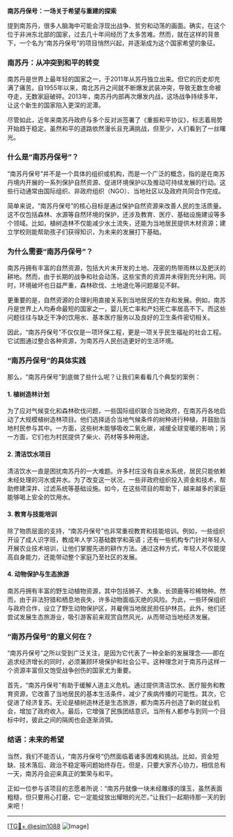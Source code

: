 **南苏丹保号：一场关于希望与重建的探索**

提到南苏丹，很多人脑海中可能会浮现出战争、贫穷和动荡的画面。确实，在这个位于非洲东北部的国家，过去几十年间经历了太多苦难。然而，就在这样的背景下，一个名为“南苏丹保号”的项目悄然兴起，并逐渐成为这个国家希望的象征。

### **南苏丹：从冲突到和平的转变**

南苏丹是世界上最年轻的国家之一，于2011年从苏丹独立出来。但它的历史却充满了痛苦。自1955年以来，南北苏丹之间就不断爆发武装冲突，导致无数生命被夺走，无数家庭破碎。2013年，南苏丹内部再次爆发内战，这场战争持续多年，让这个新生的国家陷入更深的泥潭。

尽管如此，近年来南苏丹政府与多个反对派签署了《重振和平协议》，标志着局势开始趋于稳定。虽然和平的道路依然漫长且充满挑战，但至少，人们看到了一丝曙光。

### **什么是“南苏丹保号”？**

“南苏丹保号”并不是一个具体的组织或机构，而是一个广泛的概念，指的是在南苏丹境内开展的一系列保护自然资源、促进环境保护以及推动可持续发展的行动。这些行动通常由国际组织、非政府组织（NGO）、当地社区以及政府共同合作完成。

简单来说，“南苏丹保号”的核心目标是通过保护自然资源来改善人民的生活质量。这不仅包括森林、水源等自然环境的保护，还涉及教育、医疗、基础设施建设等多个领域。比如，植树造林不仅能减少水土流失，还能为当地居民提供木材资源；建立学校则能帮助孩子们获得知识，为未来的发展打下基础。

### **为什么需要“南苏丹保号”？**

南苏丹拥有丰富的自然资源，包括大片未开发的土地、茂密的热带雨林以及肥沃的耕地。然而，由于长期的战争和社会动荡，这些宝贵的资源并未得到充分利用。同时，环境破坏也日益严重，森林砍伐、土地退化等问题屡见不鲜。

更重要的是，自然资源的合理利用直接关系到当地居民的生存和发展。例如，南苏丹是世界上人均寿命最短的国家之一，婴儿死亡率和产妇死亡率居高不下。而这些问题往往与缺乏干净的饮用水、基本医疗服务以及良好的卫生条件密切相关。

因此，“南苏丹保号”不仅仅是一项环保工程，更是一项关乎民生福祉的社会工程。它试图通过整合各种资源，为南苏丹人民创造更好的生活环境。

### **“南苏丹保号”的具体实践**

那么，“南苏丹保号”到底做了些什么呢？让我们来看看几个典型的案例：

#### **1. 植树造林计划**
为了应对气候变化和森林砍伐问题，一些国际组织联合当地政府，在南苏丹各地启动了大规模植树造林项目。他们选择适合当地气候条件的树种进行种植，并鼓励当地村民参与其中。一方面，这些树木能够吸收二氧化碳，减缓全球变暖的影响；另一方面，它们也为村民提供了柴火、药材等多种用途。

#### **2. 清洁饮水项目**
清洁饮水一直是困扰南苏丹的一大难题。许多村庄没有自来水系统，居民只能依赖未经处理的河水或井水。为了改变这一状况，一些非政府组织投入资金和技术，帮助修建深井、过滤系统等基础设施。如今，在这些项目的帮助下，越来越多的家庭能够喝上安全的饮用水。

#### **3. 教育与技能培训**
除了物质层面的支持，“南苏丹保号”也非常重视教育和技能培训。例如，一些组织开设了成人识字班，教成年人学习基础数学和英语；还有一些机构专门针对年轻人开展农业技术培训，让他们掌握先进的耕作方法。通过这种方式，年轻人不仅能提高自身能力，还能带动整个家庭乃至社区的发展。

#### **4. 动物保护与生态旅游**
南苏丹拥有丰富的野生动植物资源，其中包括狮子、大象、长颈鹿等珍稀物种。然而，由于非法狩猎和栖息地丧失，许多动物面临灭绝的风险。为此，一些环保组织与政府合作，设立了野生动物保护区，并雇佣当地居民担任护林员。此外，他们还尝试发展生态旅游业，吸引游客前来观赏自然风光，从而带动当地经济发展。

### **“南苏丹保号”的意义何在？**

“南苏丹保号”之所以受到广泛关注，是因为它代表了一种全新的发展理念——即在追求经济增长的同时，必须兼顾环境保护和社会公平。这种理念对于南苏丹这样一个资源丰富但又饱受战争创伤的国家尤为重要。

首先，“南苏丹保号”有助于缓解人道主义危机。通过提供清洁饮水、医疗服务和教育资源，它改善了当地居民的基本生活条件，减少了疾病传播的可能性。其次，它促进了经济复苏。无论是植树造林还是生态旅游，都为南苏丹创造了新的就业机会，增加了政府收入。最后，它增强了民族团结意识。当所有人都参与到同一个目标中时，彼此之间的隔阂也会逐渐消弭。

### **结语：未来的希望**

当然，我们不能否认，“南苏丹保号”仍然面临着诸多困难和挑战。比如，资金短缺、技术落后、政治不稳定等问题始终存在。但是，只要大家齐心协力，相信总有一天，南苏丹会迎来真正的繁荣与和平。

正如一位参与该项目的志愿者所说：“南苏丹就像一块未经雕琢的璞玉，虽然表面粗糙，但只要用心打磨，它一定能绽放出耀眼的光芒。”让我们一起期待那一天的到来吧！

---

[[TG💪+ @esim1088](https://t.me/s/esim1088) ![Image](https://i.postimg.cc/4NQfJmqS/Snipaste-2025-05-13-00-14-12.png)]